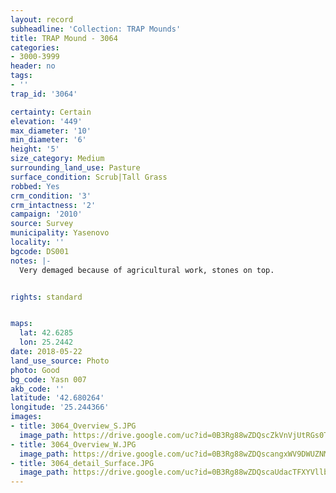 ```yaml
---
layout: record
subheadline: 'Collection: TRAP Mounds'
title: TRAP Mound - 3064
categories:
- 3000-3999
header: no
tags:
- ''
trap_id: '3064'

certainty: Certain
elevation: '449'
max_diameter: '10'
min_diameter: '6'
height: '5'
size_category: Medium
surrounding_land_use: Pasture
surface_condition: Scrub|Tall Grass
robbed: Yes
crm_condition: '3'
crm_intactness: '2'
campaign: '2010'
source: Survey
municipality: Yasenovo
locality: ''
bgcode: DS001
notes: |-
  Very demaged because of agricultural work, stones on top.


rights: standard


maps:
  lat: 42.6285
  lon: 25.2442
date: 2018-05-22
land_use_source: Photo
photo: Good
bg_code: Yasn 007
akb_code: ''
latitude: '42.680264'
longitude: '25.244366'
images:
- title: 3064_Overview_S.JPG
  image_path: https://drive.google.com/uc?id=0B3Rg88wZDQscZkVnVjUtRGs0TjQ
- title: 3064_Overview_W.JPG
  image_path: https://drive.google.com/uc?id=0B3Rg88wZDQscangxWV9DWUZNMlE
- title: 3064_detail_Surface.JPG
  image_path: https://drive.google.com/uc?id=0B3Rg88wZDQscaUdacTFXYVllbGM
---
```

